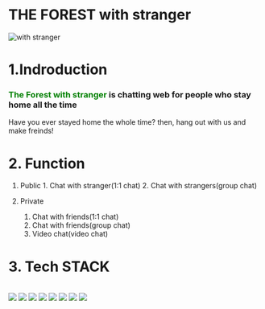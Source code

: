 # THE FOREST with stranger

<img src="public/main.png"  alt="with stranger"></img>

<h1>1.Indroduction</h1>

### <span style="color:green">The Forest with stranger </span> is chatting web for people who stay home all the time

Have you ever stayed home the whole time? then, hang out with us and make freinds!

<h1>2. Function</h1>

1. Public 1. Chat with stranger(1:1 chat) 2. Chat with strangers(group chat)
   <br/>

2. Private
   1. Chat with friends(1:1 chat)
   2. Chat with friends(group chat)
   3. Video chat(video chat)

<h1>3. Tech STACK </h1>
</br>
<img src="https://img.shields.io/badge/JavaScript-F7DF1E?style=flat-square&logo=JavaScript&logoColor=white"/></a>
<img src="https://img.shields.io/badge/Typescipt-blue?style=flat-square&logo=Typescript&logoColor=white"/></a>
<img src="https://img.shields.io/badge/Node.js-green?style=flat-square&logo=Node.js&logoColor=white"/></a>
<img src="https://img.shields.io/badge/Graphql-purple?style=flat-square&logo=Graphql&logoColor=white"/></a>
<img src="https://img.shields.io/badge/React.js-blue?style=flat-square&logo=React&logoColor=white"/></a>
<img src="https://img.shields.io/badge/Next.js-white?style=flat-square&logo=Next.js&logoColor=black"/></a>
<img src="https://img.shields.io/badge/Socket.io-010101?style=flat-square&logo=Socket.io&logoColor=white"/></a>
<img src="https://img.shields.io/badge/MongoDB-47A248?style=flat-square&logo=MongoDB&logoColor=white"/></a>
